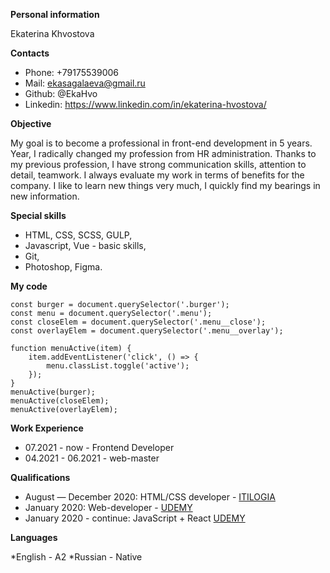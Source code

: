 **Personal information**

Ekaterina Khvostova

**Contacts**

* Phone: +79175539006
* Mail: ekasagalaeva@gmail.ru
* Github: @EkaHvo
* Linkedin: https://www.linkedin.com/in/ekaterina-hvostova/

**Objective**

My goal is to become a professional in front-end development in 5 years.
Year, I radically changed my profession from HR administration. 
Thanks to my previous profession, I have strong communication skills, attention to detail,
teamwork. I always evaluate my work in terms of benefits for the company.
I like to learn new things very much, I quickly find my bearings in new information.

**Special skills**

* HTML, CSS, SCSS, GULP,
* Javascript, Vue - basic skills,
* Git,
* Photoshop, Figma. 

**My code**

```
const burger = document.querySelector('.burger');
const menu = document.querySelector('.menu');
const closeElem = document.querySelector('.menu__close');
const overlayElem = document.querySelector('.menu__overlay');

function menuActive(item) {
    item.addEventListener('click', () => {
        menu.classList.toggle('active');
    });
}
menuActive(burger);
menuActive(closeElem);
menuActive(overlayElem);
```

**Work Experience**

* 07.2021 - now - Frontend Developer
* 04.2021 - 06.2021 - web-master

**Qualifications**

* August — December 2020: HTML/CSS developer - [ITILOGIA](https://itlogia.ru/)
* January 2020: Web-developer - [UDEMY](https://www.udemy.com/course/webdeveloper/)
* January 2020 - continue: JavaScript + React [UDEMY](https://www.udemy.com/course/javascript_full/)

**Languages**

*English - A2
*Russian - Native